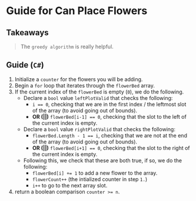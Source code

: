 # Guide for Can Place Flowers

## Takeaways
> The `greedy algorithm` is really helpful.

## Guide (`C#`)
1. Initialize a `counter` for the flowers you will be adding.
2. Begin a `for` loop that iterates through the `flowerBed` array.
3. If the current index of the `flowerBed` is empty (`0`), we do the following.
    - Declare a `bool` value `leftPlotValid` that checks the following:
      - `i == 0`, checking that we are in the first index / the leftmost slot of the array (to avoid going out of bounds). 
      - **OR (||)** `flowerBed[i-1] == 0`, checking that the slot to the left of the current index is empty.
    - Declare a `bool` value `rightPlotValid` that checks the following:
      - `flowerBed.Length - 1 == i`, checking that we are not at the end of the array (to avoid going out of bounds).
      - **OR (||)** `flowerBed[i+1] == 0`, checking that the slot to the right of the current index is empty.
    - Following this, we check that these are both true, if so, we do the following:
      - `flowerBed[i] += 1` to add a new flower to the array.
      - `flowerCount++` (the intialized counter in step `1.`)
      - `i++` to go to the next array slot.
4. return a boolean comparison `counter >= n`.
